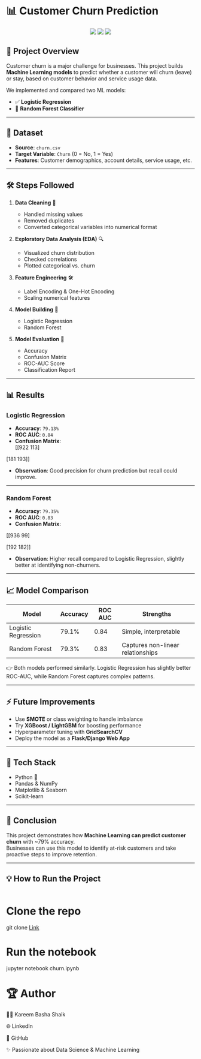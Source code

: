 # 📊 Customer Churn Prediction  

<p align="center">
  <img src="https://img.shields.io/badge/Machine%20Learning-Churn%20Prediction-blue?style=for-the-badge&logo=python" />
  <img src="https://img.shields.io/badge/Model-Logistic%20Regression%20%26%20Random%20Forest-green?style=for-the-badge" />
  <img src="https://img.shields.io/badge/Accuracy-79%25-orange?style=for-the-badge" />
</p>  

## 🚀 Project Overview  
Customer churn is a major challenge for businesses. This project builds **Machine Learning models** to predict whether a customer will churn (leave) or stay, based on customer behavior and service usage data.  

We implemented and compared two ML models:  
- ✅ **Logistic Regression**  
- 🌲 **Random Forest Classifier**  

---

## 📂 Dataset  
- **Source**: `churn.csv`  
- **Target Variable**: `Churn` (0 = No, 1 = Yes)  
- **Features**: Customer demographics, account details, service usage, etc.  

---

## 🛠️ Steps Followed  

1. **Data Cleaning** 🧹  
   - Handled missing values  
   - Removed duplicates  
   - Converted categorical variables into numerical format  

2. **Exploratory Data Analysis (EDA)** 🔍  
   - Visualized churn distribution  
   - Checked correlations  
   - Plotted categorical vs. churn  

3. **Feature Engineering** 🛠️  
   - Label Encoding & One-Hot Encoding  
   - Scaling numerical features  

4. **Model Building** 🤖  
   - Logistic Regression  
   - Random Forest  

5. **Model Evaluation** 📏  
   - Accuracy  
   - Confusion Matrix  
   - ROC-AUC Score  
   - Classification Report  

---

## 📊 Results  

### Logistic Regression  
- **Accuracy**: `79.13%`  
- **ROC AUC**: `0.84`  
- **Confusion Matrix**:  
[[922 113]

[181 193]]

- **Observation**: Good precision for churn prediction but recall could improve.  

---

### Random Forest  
- **Accuracy**: `79.35%`  
- **ROC AUC**: `0.83`  
- **Confusion Matrix**:  

[[936 99]

[192 182]]

- **Observation**: Higher recall compared to Logistic Regression, slightly better at identifying non-churners.  

---

## 📈 Model Comparison  

| Model               | Accuracy | ROC AUC | Strengths |
|----------------------|----------|---------|-----------|
| Logistic Regression  | 79.1%    | 0.84    | Simple, interpretable |
| Random Forest        | 79.3%    | 0.83    | Captures non-linear relationships |

👉 Both models performed similarly. Logistic Regression has slightly better ROC-AUC, while Random Forest captures complex patterns.  

---

## ⚡ Future Improvements  
- Use **SMOTE** or class weighting to handle imbalance  
- Try **XGBoost / LightGBM** for boosting performance  
- Hyperparameter tuning with **GridSearchCV**  
- Deploy the model as a **Flask/Django Web App**  

---

## 📌 Tech Stack  
- Python 🐍  
- Pandas & NumPy  
- Matplotlib & Seaborn  
- Scikit-learn  

---

## 🎯 Conclusion  
This project demonstrates how **Machine Learning can predict customer churn** with ~79% accuracy.  
Businesses can use this model to identify at-risk customers and take proactive steps to improve retention.  

---

## 💡 How to Run the Project  

```bash
```
# Clone the repo
git clone [Link](https://github.com/kareem-2413/Customer_churn_prediction/tree/main)

# Run the notebook
jupyter notebook churn.ipynb


# 🏆 Author

👩‍💻 Kareem Basha Shaik

🌐 LinkedIn

🐙 GitHub

✨ Passionate about Data Science & Machine Learning
